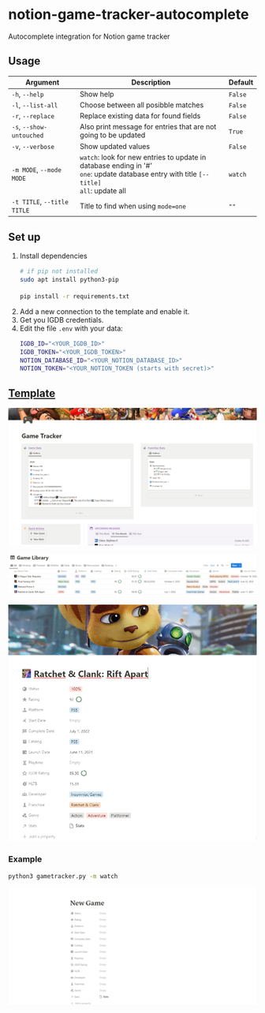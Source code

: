 # notion-game-tracker-autocomplete
Autocomplete integration for Notion game tracker 


## Usage
| Argument                | Description                                                                                                                         | Default |
|-------------------------|-------------------------------------------------------------------------------------------------------------------------------------|---------|
| `-h`, `--help`          | Show help                                                                                                                           | `False`   |
| `-l`, `--list-all`          | Choose between all posibble matches                                                                                                 | `False`   |
| `-r`, `--replace`           | Replace existing data for found fields                                                                                           | `False`   |
| `-s`, `--show-untouched`    | Also print message for entries that are not going to be updated                                                                     | `True`    |
| `-v`, `--verbose`           | Show updated values                                                                                                                 | `False`   |
| `-m MODE`, `--mode MODE`    | `watch`: look for new entries to update in database ending in '#'<br/> `one`: update database entry with title `[--title]`<br/> `all`: update all | `watch` |
| `-t TITLE`, `--title TITLE` | Title to find when using `mode=one`                                                                                                   | `""`      |

## Set up
1. Install dependencies
    ```bash
    # if pip not installed
    sudo apt install python3-pip

    pip install -r requirements.txt
    ```
2. Add a new connection to the template and enable it.
3. Get you IGDB credentials.
4. Edit the file `.env` with your data:
    ```bash
    IGDB_ID="<YOUR_IGDB_ID>"
    IGDB_TOKEN="<YOUR_IGDB_TOKEN>"
    NOTION_DATABASE_ID="<YOUR_NOTION_DATABASE_ID>"
    NOTION_TOKEN="<YOUR_NOTION_TOKEN (starts with secret)>"
    ```

## [Template](https://living-spy-6cc.notion.site/Game-Tracker-Template-c18219f911ea41c7974accdf2ee58fb1?pvs=4)
![](./img/dashboard.PNG)

![](./img/dashboard2.PNG)

<img src="./img/dashboard3.PNG" alt="drawing" width="600"/>



### Example
```bash
python3 gametracker.py -m watch
```
![example](./img/gametracker.gif)